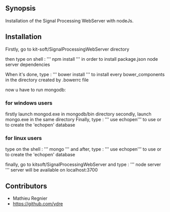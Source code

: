 ## Synopsis

Installation of the Signal Processing WebServer with nodeJs.

## Installation

Firstly, go to kit-soft/SignalProcessingWebServer directory

then type on shell :
''' npm install '''
in order to install package.json node server dependencies

When it's done, type  :
''' bower install '''
to install every bower_components in the directory created by .bowerrc file

now u have to run mongodb: 

### for windows users ###

firstly launch mongod.exe in mongodb/bin directory
secondly, launch mongo.exe in the same directory
Finally, type :
''' use echopen'''
to use or to create the 'echopen' database

### for linux users ###

type on the shell :
''' mongo '''
and after, type :
''' use echopen'''
to use or to create the 'echopen' database


finally, go to kitsoft/SignalProcessingWebServer  and type :
''' node server '''
server will be available on localhost:3700 


## Contributors

* Mathieu Regnier
* https://github.com/ydre


